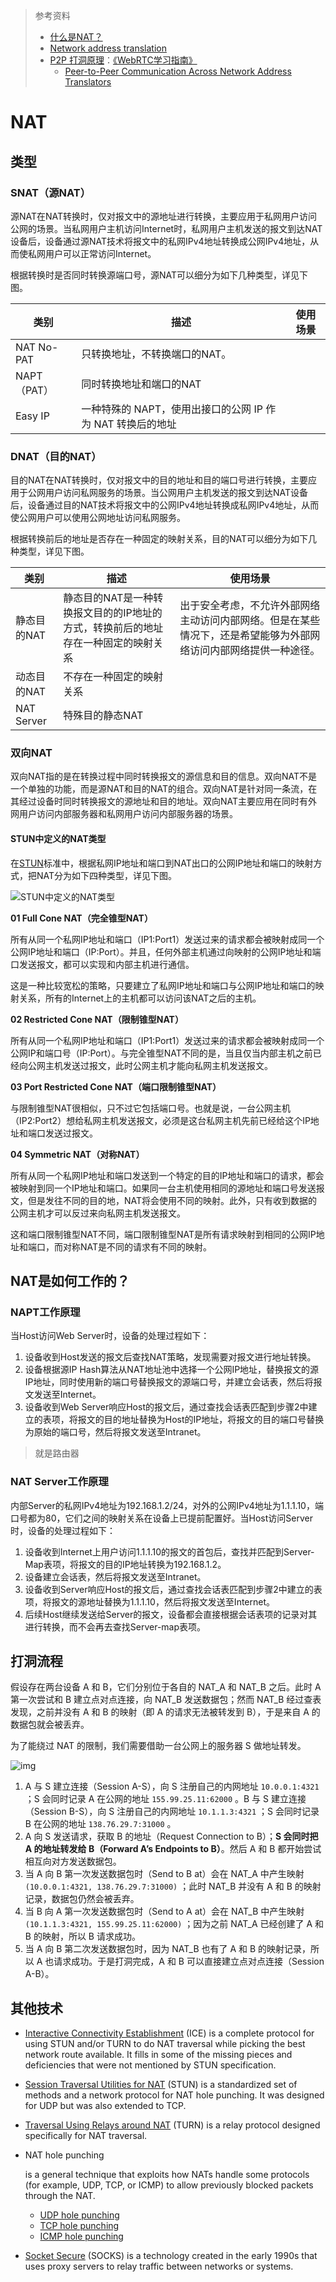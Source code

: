 > 参考资料
>
> - [什么是NAT？](https://info.support.huawei.com/info-finder/encyclopedia/zh/NAT.html)
> - [Network address translation](https://en.wikipedia.org/wiki/Network_address_translation)
> - [P2P 打洞原理](https://webrtc.mthli.com/basic/p2p-hole-punching/)：[《WebRTC学习指南》](https://webrtc.mthli.com/)
>   - [Peer-to-Peer Communication Across Network Address Translators](https://bford.info/pub/net/p2pnat/)

# NAT

## 类型

### SNAT（源NAT）

源NAT在NAT转换时，仅对报文中的源地址进行转换，主要应用于私网用户访问公网的场景。当私网用户主机访问Internet时，私网用户主机发送的报文到达NAT设备后，设备通过源NAT技术将报文中的私网IPv4地址转换成公网IPv4地址，从而使私网用户可以正常访问Internet。

根据转换时是否同时转换源端口号，源NAT可以细分为如下几种类型，详见下图。

| 类别        | 描述                                                       | 使用场景 |
| ----------- | ---------------------------------------------------------- | -------- |
| NAT No-PAT  | 只转换地址，不转换端口的NAT。                              |          |
| NAPT（PAT） | 同时转换地址和端口的NAT                                    |          |
| Easy IP     | 一种特殊的 NAPT，使用出接口的公网 IP 作为 NAT 转换后的地址 |          |



### DNAT（目的NAT）

目的NAT在NAT转换时，仅对报文中的目的地址和目的端口号进行转换，主要应用于公网用户访问私网服务的场景。当公网用户主机发送的报文到达NAT设备后，设备通过目的NAT技术将报文中的公网IPv4地址转换成私网IPv4地址，从而使公网用户可以使用公网地址访问私网服务。

根据转换前后的地址是否存在一种固定的映射关系，目的NAT可以细分为如下几种类型，详见下图。

| 类别        | 描述                                                         | 使用场景                                                     |
| ----------- | ------------------------------------------------------------ | ------------------------------------------------------------ |
| 静态目的NAT | 静态目的NAT是一种转换报文目的的IP地址的方式，转换前后的地址存在一种固定的映射关系 | 出于安全考虑，不允许外部网络主动访问内部网络。但是在某些情况下，还是希望能够为外部网络访问内部网络提供一种途径。 |
| 动态目的NAT | 不存在一种固定的映射关系                                     |                                                              |
| NAT Server  | 特殊目的静态NAT                                              |                                                              |



### 双向NAT

双向NAT指的是在转换过程中同时转换报文的源信息和目的信息。双向NAT不是一个单独的功能，而是源NAT和目的NAT的组合。双向NAT是针对同一条流，在其经过设备时同时转换报文的源地址和目的地址。双向NAT主要应用在同时有外网用户访问内部服务器和私网用户访问内部服务器的场景。

#### STUN中定义的NAT类型

在[STUN](https://info.support.huawei.com/info-finder/encyclopedia/zh/STUN.html)标准中，根据私网IP地址和端口到NAT出口的公网IP地址和端口的映射方式，把NAT分为如下四种类型，详见下图。

![STUN中定义的NAT类型](https://download.huawei.com/mdl/image/download?uuid=83613a4712404ea2ac65b69de73c5d35)

**01 Full Cone NAT（完全锥型NAT）**

所有从同一个私网IP地址和端口（IP1:Port1）发送过来的请求都会被映射成同一个公网IP地址和端口（IP:Port）。并且，任何外部主机通过向映射的公网IP地址和端口发送报文，都可以实现和内部主机进行通信。

这是一种比较宽松的策略，只要建立了私网IP地址和端口与公网IP地址和端口的映射关系，所有的Internet上的主机都可以访问该NAT之后的主机。



**02 Restricted Cone NAT（限制锥型NAT）**

所有从同一个私网IP地址和端口（IP1:Port1）发送过来的请求都会被映射成同一个公网IP和端口号（IP:Port）。与完全锥型NAT不同的是，当且仅当内部主机之前已经向公网主机发送过报文，此时公网主机才能向私网主机发送报文。



**03 Port Restricted Cone NAT（端口限制锥型NAT）**

与限制锥型NAT很相似，只不过它包括端口号。也就是说，一台公网主机（IP2:Port2）想给私网主机发送报文，必须是这台私网主机先前已经给这个IP地址和端口发送过报文。



**04 Symmetric NAT（对称NAT）**

所有从同一个私网IP地址和端口发送到一个特定的目的IP地址和端口的请求，都会被映射到同一个IP地址和端口。如果同一台主机使用相同的源地址和端口号发送报文，但是发往不同的目的地，NAT将会使用不同的映射。此外，只有收到数据的公网主机才可以反过来向私网主机发送报文。

这和端口限制锥型NAT不同，端口限制锥型NAT是所有请求映射到相同的公网IP地址和端口，而对称NAT是不同的请求有不同的映射。



## NAT是如何工作的？

### NAPT工作原理

当Host访问Web Server时，设备的处理过程如下：

1. 设备收到Host发送的报文后查找NAT策略，发现需要对报文进行地址转换。
2. 设备根据源IP Hash算法从NAT地址池中选择一个公网IP地址，替换报文的源IP地址，同时使用新的端口号替换报文的源端口号，并建立会话表，然后将报文发送至Internet。
3. 设备收到Web Server响应Host的报文后，通过查找会话表匹配到步骤2中建立的表项，将报文的目的地址替换为Host的IP地址，将报文的目的端口号替换为原始的端口号，然后将报文发送至Intranet。

> 就是路由器



### NAT Server工作原理

内部Server的私网IPv4地址为192.168.1.2/24，对外的公网IPv4地址为1.1.1.10，端口号都为80，它们之间的映射关系在设备上已提前配置好。当Host访问Server时，设备的处理过程如下：

1. 设备收到Internet上用户访问1.1.1.10的报文的首包后，查找并匹配到Server-Map表项，将报文的目的IP地址转换为192.168.1.2。
2. 设备建立会话表，然后将报文发送至Intranet。
3. 设备收到Server响应Host的报文后，通过查找会话表匹配到步骤2中建立的表项，将报文的源地址替换为1.1.1.10，然后将报文发送至Internet。
4. 后续Host继续发送给Server的报文，设备都会直接根据会话表项的记录对其进行转换，而不会再去查找Server-map表项。



## 打洞流程

假设存在两台设备 A 和 B，它们分别位于各自的 NAT_A 和 NAT_B 之后。此时 A 第一次尝试和 B 建立点对点连接，向 NAT_B 发送数据包；然而 NAT_B 经过查表发现，之前并没有 A 和 B 的映射（即 A 的请求无法被转发到 B），于是来自 A 的数据包就会被丢弃。

为了能绕过 NAT 的限制，我们需要借助一台公网上的服务器 S 做地址转发。

![img](https://webrtc.mthli.com/35b5a637552539f54e7ec3f8afba3f8c/hole-punching.png)

1. A 与 S 建立连接（Session A-S），向 S 注册自己的内网地址 `10.0.0.1:4321` ；S 会同时记录 A 在公网的地址 `155.99.25.11:62000` 。B 与 S 建立连接（Session B-S），向 S 注册自己的内网地址 `10.1.1.3:4321` ；S 会同时记录 B 在公网的地址 `138.76.29.7:31000` 。
2. A 向 S 发送请求，获取 B 的地址（Request Connection to B）；**S 会同时把 A 的地址转发给 B（Forward A’s Endpoints to B）**。然后 A 和 B 都开始尝试相互向对方发送数据包。
3. 当 A 向 B 第一次发送数据包时（Send to B at）会在 NAT_A 中产生映射 `(10.0.0.1:4321, 138.76.29.7:31000)` ；此时 NAT_B 并没有 A 和 B 的映射记录，数据包仍然会被丢弃。
4. 当 B 向 A 第一次发送数据包时（Send to A at）会在 NAT_B 中产生映射 `(10.1.1.3:4321, 155.99.25.11:62000)` ；因为之前 NAT_A 已经创建了 A 和 B 的映射，所以 B 请求成功。
5. 当 A 向 B 第二次发送数据包时，因为 NAT_B 也有了 A 和 B 的映射记录，所以 A 也请求成功。于是打洞完成，A 和 B 可以直接建立点对点连接（Session A-B）。



## 其他技术

- [Interactive Connectivity Establishment](https://en.wikipedia.org/wiki/Interactive_Connectivity_Establishment) (ICE) is a complete protocol for using STUN and/or TURN to do NAT traversal while picking the best network route available. It fills in some of the missing pieces and deficiencies that were not mentioned by STUN specification.

- [Session Traversal Utilities for NAT](https://en.wikipedia.org/wiki/STUN) (STUN) is a standardized set of methods and a network protocol for NAT hole punching. It was designed for UDP but was also extended to TCP.

- [Traversal Using Relays around NAT](https://en.wikipedia.org/wiki/Traversal_Using_Relays_around_NAT) (TURN) is a relay protocol designed specifically for NAT traversal.

- NAT hole punching

  is a general technique that exploits how NATs handle some protocols (for example, UDP, TCP, or ICMP) to allow previously blocked packets through the NAT.

  - [UDP hole punching](https://en.wikipedia.org/wiki/UDP_hole_punching)
  - [TCP hole punching](https://en.wikipedia.org/wiki/TCP_hole_punching)
  - [ICMP hole punching](https://en.wikipedia.org/wiki/ICMP_hole_punching)

- [Socket Secure](https://en.wikipedia.org/wiki/SOCKS) (SOCKS) is a technology created in the early 1990s that uses proxy servers to relay traffic between networks or systems.